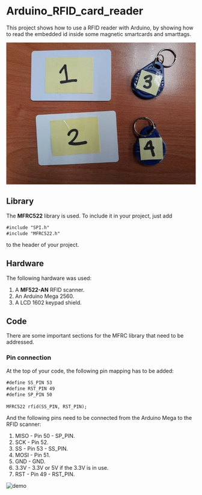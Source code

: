 # Arduino_RFID_card_reader

This project shows how to use a RFID reader with Arduino, by showing how to read the embedded id inside some magnetic smartcards and smarttags.

![demo](/images/hands.gif?raw=true)

## Library

The **MFRC522** library is used. To include it in your project, just add
```arduino
#include "SPI.h"
#include "MFRC522.h"
```
to the header of your project.

## Hardware

The following hardware was used:
1. A **MF522-AN** RFID scanner.
2. An Arduino Mega 2560.
3. A LCD 1602 keypad shield. 

## Code

There are some important sections for the MFRC library that need to be addressed.

### Pin connection

At the top of your code, the following pin mapping has to be added:
```arduino
#define SS_PIN 53
#define RST_PIN 49
#define SP_PIN 50

MFRC522 rfid(SS_PIN, RST_PIN);
```
And the following pins need to be connected from the Arduino Mega to the RFID scanner:
1. MISO	- Pin 50 - SP_PIN.
2. SCK 	- Pin 52.
3. SS	- Pin 53 - SS_PIN.
4. MOSI	- Pin 51.
5. GND	- GND.
6. 3.3V	- 3.3V or 5V if the 3.3V is in use.
7. RST	- Pin 49 - RST_PIN.

![demo](/images/pic01.png?raw=true)

